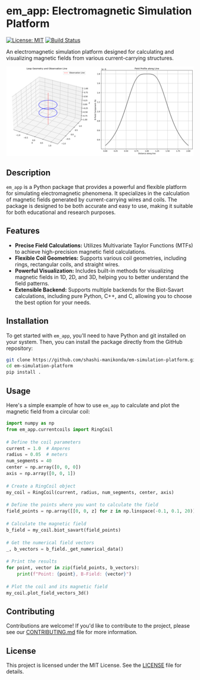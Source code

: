 # em_app: Electromagnetic Simulation Platform

[![License: MIT](https://img.shields.io/badge/License-MIT-yellow.svg)](https://opensource.org/licenses/MIT)
[![Build Status](https://img.shields.io/badge/build-passing-brightgreen.svg)](https://github.com/shashi-manikonda/em-simulation-platform)

An electromagnetic simulation platform designed for calculating and visualizing magnetic fields from various current-carrying structures.

![Magnetic Field Plot](demos/runoutput/Field_Plotting_Demo/Field_Plotting_Demo_fig001.png)

## Description

`em_app` is a Python package that provides a powerful and flexible platform for simulating electromagnetic phenomena. It specializes in the calculation of magnetic fields generated by current-carrying wires and coils. The package is designed to be both accurate and easy to use, making it suitable for both educational and research purposes.

## Features

- **Precise Field Calculations:** Utilizes Multivariate Taylor Functions (MTFs) to achieve high-precision magnetic field calculations.
- **Flexible Coil Geometries:** Supports various coil geometries, including rings, rectangular coils, and straight wires.
- **Powerful Visualization:** Includes built-in methods for visualizing magnetic fields in 1D, 2D, and 3D, helping you to better understand the field patterns.
- **Extensible Backend:** Supports multiple backends for the Biot-Savart calculations, including pure Python, C++, and C, allowing you to choose the best option for your needs.

## Installation

To get started with `em_app`, you'll need to have Python and git installed on your system. Then, you can install the package directly from the GitHub repository:

```bash
git clone https://github.com/shashi-manikonda/em-simulation-platform.git
cd em-simulation-platform
pip install .
```

## Usage

Here's a simple example of how to use `em_app` to calculate and plot the magnetic field from a circular coil:

```python
import numpy as np
from em_app.currentcoils import RingCoil

# Define the coil parameters
current = 1.0  # Amperes
radius = 0.05  # meters
num_segments = 40
center = np.array([0, 0, 0])
axis = np.array([0, 0, 1])

# Create a RingCoil object
my_coil = RingCoil(current, radius, num_segments, center, axis)

# Define the points where you want to calculate the field
field_points = np.array([[0, 0, z] for z in np.linspace(-0.1, 0.1, 20)])

# Calculate the magnetic field
b_field = my_coil.biot_savart(field_points)

# Get the numerical field vectors
_, b_vectors = b_field._get_numerical_data()

# Print the results
for point, vector in zip(field_points, b_vectors):
    print(f"Point: {point}, B-Field: {vector}")

# Plot the coil and its magnetic field
my_coil.plot_field_vectors_3d()
```

## Contributing

Contributions are welcome! If you'd like to contribute to the project, please see our [CONTRIBUTING.md](CONTRIBUTING.md) file for more information.

## License

This project is licensed under the MIT License. See the [LICENSE](LICENSE) file for details.
